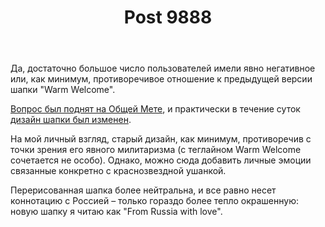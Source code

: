 ﻿---
title: "Post 9888"
se.owner.user_id: 337980
se.owner.display_name: "Anton Menshov"
se.owner.link: "https://ru.meta.stackoverflow.com/users/337980/anton-menshov"
se.link: "https://ru.meta.stackoverflow.com/a/9888"
se.post_id: 9888
se.post_type: answer
se.score: -14
---
<p>Да, достаточно большое число пользователей имели явно негативное или, как минимум, противоречивое отношение к предыдущей версии шапки "Warm Welcome".</p>

<p><a href="https://meta.stackexchange.com/q/340512/383809">Вопрос был поднят на Общей Мете</a>, и практически в течение суток <a href="https://meta.stackexchange.com/a/340579/383809">дизайн шапки был изменен</a>.</p>

<p>На мой личный взгляд, старый дизайн, как минимум, противоречив с точки зрения его явного милитаризма (с теглайном Warm Welcome сочетается не особо). Однако, можно сюда добавить личные эмоции связанные конкретно с краснозвездной ушанкой. </p>

<p>Перерисованная шапка более нейтральна, и все равно несет коннотацию с Россией – только гораздо более тепло окрашенную: новую шапку я читаю как "From Russia with love".</p>
